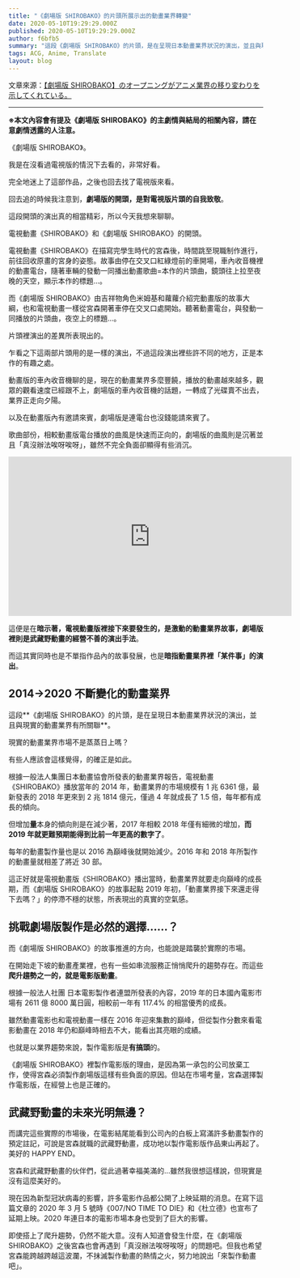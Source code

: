 ```yaml
---
title: "《劇場版 SHIROBAKO》的片頭所展示出的動畫業界轉變"
date: 2020-05-10T19:29:29.000Z
published: 2020-05-10T19:29:29.000Z
author: f6bfb5
summary: "這段《劇場版 SHIROBAKO》的片頭，是在呈現日本動畫業界狀況的演出，並且與現實的動畫業界有所關聯。"
tags: ACG, Anime, Translate
layout: blog
---
```


文章來源：[【劇場版 SHIROBAKO】のオープニングがアニメ業界の移り変わりを示してくれている。](https://note.com/nejimura89/n/nf9d565d18ddf)

---

**※本文內容會有提及《劇場版 SHIROBAKO》的主劇情與結局的相關內容，請在意劇情透露的人注意。**

《劇場版 SHIROBAKO》。

我是在沒看過電視版的情況下去看的，非常好看。

完全地迷上了這部作品，之後也回去找了電視版來看。

回去追的時候我注意到，**劇場版的開頭，是對電視版片頭的自我致敬**。

這段開頭的演出真的相當精彩，所以今天我想來聊聊。

電視動畫《SHIROBAKO》和《劇場版 SHIROBAKO》的開頭。

電視動畫《SHIROBAKO》在描寫完學生時代的宮森後，時間跳至現職制作進行，前往回收原畫的宮身的姿態。故事由停在交叉口紅綠燈前的車開場，車內收音機裡的動畫電台，隨著車輛的發動一同播出動畫歌曲=本作的片頭曲，鏡頭往上拉至夜晚的天空，顯示本作的標題…。

而《劇場版 SHIROBAKO》由吉祥物角色米姆基和蘿蘿介紹完動畫版的故事大綱，也和電視動畫一樣從宮森開著車停在交叉口處開始。聽著動畫電台，與發動一同播放的片頭曲，夜空上的標題…。

片頭裡演出的差異所表現出的。

乍看之下這兩部片頭用的是一樣的演出，不過這段演出裡些許不同的地方，正是本作的有趣之處。

動畫版的車內收音機聊的是，現在的動畫業界多麼豐饒，播放的動畫越來越多，觀眾的觀看速度已經跟不上，劇場版的車內收音機的話題，一轉成了光碟賣不出去，業界正走向夕陽。

以及在動畫版內有邀請來賓，劇場版是連電台也沒錢能請來賓了。

歌曲部份，相較動畫版電台播放的曲風是快速而正向的，劇場版的曲風則是沉著並且「真沒辦法唉呀唉呀」，雖然不完全負面卻顯得有些消沉。

<iframe width="560" height="315" title="shirobako movie opening" src="https://www.youtube.com/embed/YtGSzDeTdBM?start=335" frameborder="0" allow="accelerometer; autoplay; clipboard-write; encrypted-media; gyroscope; picture-in-picture" allowfullscreen></iframe>

這便是在**暗示著，電視動畫版裡接下來要發生的，是激動的動畫業界故事，劇場版裡則是武藏野動畫的經營不善的演出手法**。

而這其實同時也是不單指作品內的故事發展，也是**暗指動畫業界裡「某件事」的演出**。

## 2014→2020 不斷變化的動畫業界

這段**《劇場版 SHIROBAKO》的片頭，是在呈現日本動畫業界狀況的演出，並且與現實的動畫業界有所關聯**。

現實的動畫業界市場不是蒸蒸日上嗎？

有些人應該會這樣覺得，的確正是如此。

根據一般法人集團日本動畫協會所發表的動畫業界報告，電視動畫《SHIROBAKO》播放當年的 2014 年，動畫業界的市場規模有 1 兆 6361 億，最新發表的 2018 年更來到 2 兆 1814 億元，僅過 4 年就成長了 1.5 倍，每年都有成長的傾向。

但增加**量**本身的傾向則是在減少著，2017 年相較 2018 年僅有細微的增加，**而 2019 年就更難預期能得到比前一年更高的數字了**。

每年的動畫製作量也是以 2016 為巔峰後就開始減少。2016 年和 2018 年所製作的動畫量就相差了將近 30 部。

這正好就是電視動畫版《SHIROBAKO》播出當時，動畫業界就要走向巔峰的成長期，而《劇場版 SHIROBAKO》的故事起點 2019 年初，「動畫業界接下來還走得下去嗎？」的停滯不穩的狀態，所表現出的真實的空氣感。

## 挑戰劇場版製作是必然的選擇……？

而《劇場版 SHIROBAKO》的故事推進的方向，也能說是踏襲於實際的市場。

在開始走下坡的動畫產業裡，也有一些如串流服務正悄悄爬升的趨勢存在。而這些**爬升趨勢之一的，就是電影版動畫**。

根據一般法人社團 日本電影製作者連盟所發表的內容，2019 年的日本國內電影市場有 2611 億 8000 萬日圓，相較前一年有 117.4% 的相當優秀的成長。

雖然動畫電影也和電視動畫一樣在 2016 年迎來集數的巔峰，但從製作分數來看電影動畫在 2018 年仍和巔峰時相去不大，能看出其亮眼的成績。

也就是以業界趨勢來說，製作電影版是**有搞頭**的。

《劇場版 SHIROBAKO》裡製作電影版的理由，是因為第一承包的公司放棄工作，使得宮森必須製作劇場版這樣有些負面的原因。但站在市場考量，宮森選擇製作電影版，在經營上也是正確的。

## 武藏野動畫的未來光明無邊？

而講完這些實際的市場後，在電影結尾能看到公司內的白板上寫滿許多動畫製作的預定註記，可說是宮森就職的武藏野動畫，成功地以製作電影版作品東山再起了。美好的 HAPPY END。

宮森和武藏野動畫的伙伴們，從此過著幸福美滿的…雖然我很想這樣說，但現實是沒有這麼美好的。

現在因為新型冠狀病毒的影響，許多電影作品都公開了上映延期的消息。在寫下這篇文章的 2020 年 3 月 5 號時《007/NO TIME TO DIE》和《杜立德》也宣布了延期上映。2020 年連日本的電影市場本身也受到了巨大的影響。

即使搭上了爬升趨勢，仍然不能大意。沒有人知道會發生什麼，在《劇場版 SHIROBAKO》之後宮森也會再遇到「真沒辦法唉呀唉呀」的問題吧。但我也希望宮森能跨越跨越這波瀾，不抹滅製作動畫的熱情之火，努力地說出「來製作動畫吧」。
